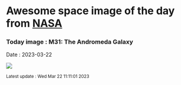 
# Awesome space image of the day from [NASA](https://api.nasa.gov/)

### Today image : M31: The Andromeda Galaxy
Date : 2023-03-22

![](https://apod.nasa.gov/apod/image/2303/M31_Alharbi_960.jpg)

<small>Latest update : Wed Mar 22 11:11:01 2023</small>
        